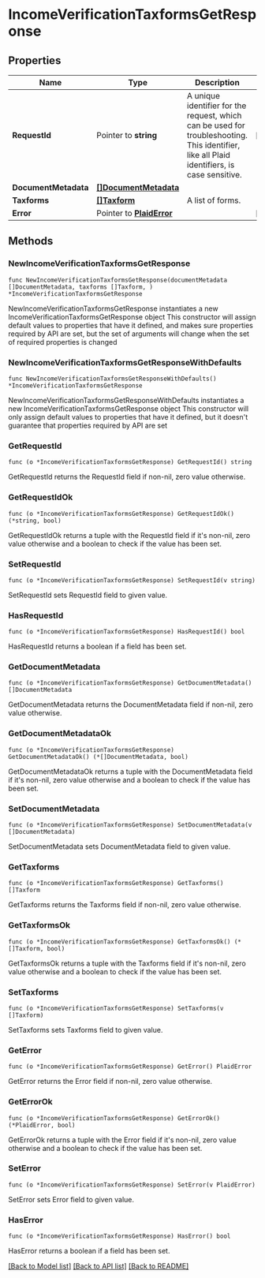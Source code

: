 # IncomeVerificationTaxformsGetResponse

## Properties

Name | Type | Description | Notes
------------ | ------------- | ------------- | -------------
**RequestId** | Pointer to **string** | A unique identifier for the request, which can be used for troubleshooting. This identifier, like all Plaid identifiers, is case sensitive. | [optional] 
**DocumentMetadata** | [**[]DocumentMetadata**](DocumentMetadata.md) |  | 
**Taxforms** | [**[]Taxform**](Taxform.md) | A list of forms. | 
**Error** | Pointer to [**PlaidError**](PlaidError.md) |  | [optional] 

## Methods

### NewIncomeVerificationTaxformsGetResponse

`func NewIncomeVerificationTaxformsGetResponse(documentMetadata []DocumentMetadata, taxforms []Taxform, ) *IncomeVerificationTaxformsGetResponse`

NewIncomeVerificationTaxformsGetResponse instantiates a new IncomeVerificationTaxformsGetResponse object
This constructor will assign default values to properties that have it defined,
and makes sure properties required by API are set, but the set of arguments
will change when the set of required properties is changed

### NewIncomeVerificationTaxformsGetResponseWithDefaults

`func NewIncomeVerificationTaxformsGetResponseWithDefaults() *IncomeVerificationTaxformsGetResponse`

NewIncomeVerificationTaxformsGetResponseWithDefaults instantiates a new IncomeVerificationTaxformsGetResponse object
This constructor will only assign default values to properties that have it defined,
but it doesn't guarantee that properties required by API are set

### GetRequestId

`func (o *IncomeVerificationTaxformsGetResponse) GetRequestId() string`

GetRequestId returns the RequestId field if non-nil, zero value otherwise.

### GetRequestIdOk

`func (o *IncomeVerificationTaxformsGetResponse) GetRequestIdOk() (*string, bool)`

GetRequestIdOk returns a tuple with the RequestId field if it's non-nil, zero value otherwise
and a boolean to check if the value has been set.

### SetRequestId

`func (o *IncomeVerificationTaxformsGetResponse) SetRequestId(v string)`

SetRequestId sets RequestId field to given value.

### HasRequestId

`func (o *IncomeVerificationTaxformsGetResponse) HasRequestId() bool`

HasRequestId returns a boolean if a field has been set.

### GetDocumentMetadata

`func (o *IncomeVerificationTaxformsGetResponse) GetDocumentMetadata() []DocumentMetadata`

GetDocumentMetadata returns the DocumentMetadata field if non-nil, zero value otherwise.

### GetDocumentMetadataOk

`func (o *IncomeVerificationTaxformsGetResponse) GetDocumentMetadataOk() (*[]DocumentMetadata, bool)`

GetDocumentMetadataOk returns a tuple with the DocumentMetadata field if it's non-nil, zero value otherwise
and a boolean to check if the value has been set.

### SetDocumentMetadata

`func (o *IncomeVerificationTaxformsGetResponse) SetDocumentMetadata(v []DocumentMetadata)`

SetDocumentMetadata sets DocumentMetadata field to given value.


### GetTaxforms

`func (o *IncomeVerificationTaxformsGetResponse) GetTaxforms() []Taxform`

GetTaxforms returns the Taxforms field if non-nil, zero value otherwise.

### GetTaxformsOk

`func (o *IncomeVerificationTaxformsGetResponse) GetTaxformsOk() (*[]Taxform, bool)`

GetTaxformsOk returns a tuple with the Taxforms field if it's non-nil, zero value otherwise
and a boolean to check if the value has been set.

### SetTaxforms

`func (o *IncomeVerificationTaxformsGetResponse) SetTaxforms(v []Taxform)`

SetTaxforms sets Taxforms field to given value.


### GetError

`func (o *IncomeVerificationTaxformsGetResponse) GetError() PlaidError`

GetError returns the Error field if non-nil, zero value otherwise.

### GetErrorOk

`func (o *IncomeVerificationTaxformsGetResponse) GetErrorOk() (*PlaidError, bool)`

GetErrorOk returns a tuple with the Error field if it's non-nil, zero value otherwise
and a boolean to check if the value has been set.

### SetError

`func (o *IncomeVerificationTaxformsGetResponse) SetError(v PlaidError)`

SetError sets Error field to given value.

### HasError

`func (o *IncomeVerificationTaxformsGetResponse) HasError() bool`

HasError returns a boolean if a field has been set.


[[Back to Model list]](../README.md#documentation-for-models) [[Back to API list]](../README.md#documentation-for-api-endpoints) [[Back to README]](../README.md)


